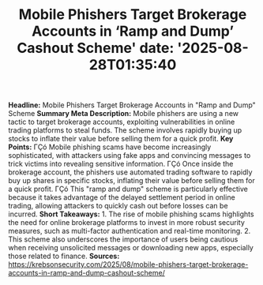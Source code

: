 ﻿---
title: "Mobile Phishers Target Brokerage Accounts in ‘Ramp and Dump’ Cashout Scheme'
date: '2025-08-28T01:35:40"
category: "Markets"
summary: ""
slug: "mobile phishers target brokerage accounts in ramp and dump c"
source_urls:
  - "https://krebsonsecurity.com/2025/08/mobile-phishers-target-brokerage-accounts-in-ramp-and-dump-cashout-scheme/"
seo:
  title: "Mobile Phishers Target Brokerage Accounts in ‘Ramp and Dump’ Cashout Scheme | Hash n Hedge'
  description: '"
  keywords: ["news", "markets", "brief"]
---
**Headline:** Mobile Phishers Target Brokerage Accounts in "Ramp and Dump" Scheme  **Summary Meta Description:** Mobile phishers are using a new tactic to target brokerage accounts, exploiting vulnerabilities in online trading platforms to steal funds. The scheme involves rapidly buying up stocks to inflate their value before selling them for a quick profit.  **Key Points:**  ΓÇó Mobile phishing scams have become increasingly sophisticated, with attackers using fake apps and convincing messages to trick victims into revealing sensitive information. ΓÇó Once inside the brokerage account, the phishers use automated trading software to rapidly buy up shares in specific stocks, inflating their value before selling them for a quick profit. ΓÇó This "ramp and dump" scheme is particularly effective because it takes advantage of the delayed settlement period in online trading, allowing attackers to quickly cash out before losses can be incurred.  **Short Takeaways:**  1. The rise of mobile phishing scams highlights the need for online brokerage platforms to invest in more robust security measures, such as multi-factor authentication and real-time monitoring. 2. This scheme also underscores the importance of users being cautious when receiving unsolicited messages or downloading new apps, especially those related to finance.  **Sources:** https://krebsonsecurity.com/2025/08/mobile-phishers-target-brokerage-accounts-in-ramp-and-dump-cashout-scheme/ 
